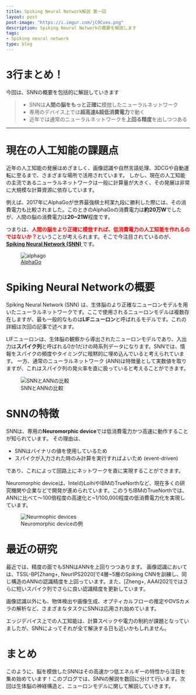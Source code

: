 ```yaml
---
title: Spiking Neural Network解説 第一回
layout: post
post-image: "https://i.imgur.com/jC9Cvex.png"
description: Spiking Neural Networkの概要を解説します
tags:
- Spiking neural network
type: blog
---
```


# 3行まとめ！
今回は、SNNの概要を包括的に解説していきます
> * SNNは**人間の脳をもっと正確に**模倣したニューラルネットワーク
> * 専用のデバイス上では**超高速&超低消費電力**で動く
> * 近年では通常のニューラルネットワークを**上回る精度**を出しつつある

---

# 現在の人工知能の課題点
近年の人工知能の発展はめざましく、画像認識や自然言語処理、3DCGや自動運転に至るまで、さまざまな場所で活用されています。
しかし、現在の人工知能の主流であるニューラルネットワークは一般に計算量が大きく、その発展は非常に大規模な計算資源に依存しています。

例えば、2017年にAlphaGoが世界最強棋士柯潔九段に勝利した際には、その消費電力も比較されました。このときのAlphaGoの消費電力は**約20万W**でしたが、人間の脳の消費電力は**20~21W**程度です。

つまりは、<span style="font-size: 100%; color: red; font-weight: bold">人間の脳をより正確に模倣すれば、低消費電力の人工知能を作れるのではないか？</span>ということが考えられます。そこで今注目されているのが、<b><u>Spiking Neural Network (SNN) </u></b>です。

<figure>
  <img src='https://i.imgur.com/f74g9B0.png' alt="alphago">
  <figcaption>
    <a href='https://www.ft.com/content/cada14c4-d366-11e6-b06b-680c49b4b4c0'>AlphaGo</a>
  </figcaption>
</figure>

# Spiking Neural Networkの概要

Spiking Neural Network (SNN) は、生体脳のより正確なニューロンモデルを用いたニューラルネットワークです。ここで使用されるニューロンモデルは複数存在しますが、最も一般的なものは**LIFニューロン**と呼ばれるモデルです。これの詳細は次回の記事で述べます。

LIFニューロンは、生体脳の観察から導出されたニューロンモデルであり、入出力は**スパイク列**と呼ばれる0か1だけの時系列データになります。SNNでは、情報をスパイクの頻度やタイミングに暗黙的に埋め込んでいると考えられています。
一方、通常のニューラルネットワーク (ANN)は特徴量として実数値を取りますが、これはスパイク列の発火率を直に扱っていると考えることができます。
<figure>
  <img src='https://i.imgur.com/V32Qw3R.png' alt="SNNとANNの比較">
  <figcaption>
    SNNとANNの比較
  </figcaption>
</figure>

# SNNの特徴
SNNは、専用の**Neuromorphic device**では低消費電力かつ高速に動作することが知られています。
その理由は、
* SNNはバイナリの値を使用しているため
* スパイクが入力された時のみ計算を実行すればよいため (event-driven)

であり、これによって回路上にネットワークを直に実現することができます。

Neuromorphic deviceは、IntelのLoihiやIBMのTrueNorthなど、現在多くの研究機関や企業などで開発が進められています。このうちIBMのTrueNorthでは、ANNに比べて〜100倍程度の高速化と~1/100,000程度の低消費電力化を実現しています。

<figure>
  <img src='https://i.imgur.com/E29i084.jpg' alt="Neurmophic devices">
  <figcaption>
    Neuromorphic deviceの例
  </figcaption>
</figure>

# 最近の研究
最近では、精度の面でもSNNはANNを上回りつつあります。
画像認識においては、TSSL-BP[Zhang+, NeurIPS2020]で4層~5層のSpiking CNNを訓練し、同じ構造のANNの認識精度を上回っています。また、[Zheng+, AAAI2021]ではさらに短いスパイク列でさらに良い認識精度を更新しています。

画像認識以外にも、物体検出や画像生成、オプティカルフローの推定やDVSカメラの解析など、さまざまなタスクにSNNは応用され始めています。

エッジデバイス上での人工知能は、計算スペックや電力の制約が課題となっていましたが、SNNによってそれが全て解決する日も近いかもしれません。

# まとめ
このように、脳を模倣したSNNはその高速かつ低エネルギーの特性から注目を集め始めています！このブログでは、SNNの解説を数回に分けて行います。次回は生体脳の神経構造と、ニューロンモデルに関して解説していきます。

